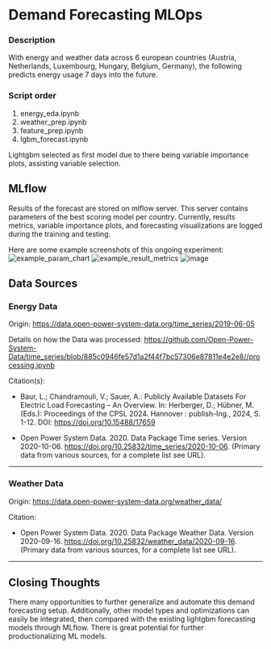 # Demand Forecasting MLOps

### Description
With energy and weather data across 6 european countries (Austria, Netherlands, Luxembourg, Hungary, Belgium, Germany), the following predicts energy usage 7 days into the future. 

### Script order
1. energy_eda.ipynb 
2. weather_prep.ipynb
3. feature_prep.ipynb
4. lgbm_forecast.ipynb

Lightgbm selected as first model due to there being variable importance plots, assisting variable selection. 

## MLflow
Results of the forecast are stored on mlflow server. This server contains parameters of the best scoring model per country. Currently, results metrics, variable importance plots, and forecasting visualizations are logged during the training and testing.

Here are some example screenshots of this ongoing experiment:
![example_param_chart](https://github.com/user-attachments/assets/a97fbac2-62d6-4699-a198-53df8727a484)
![example_result_metrics](https://github.com/user-attachments/assets/ea0059ec-54f4-49a0-9960-d5eed933f14d)
![image](https://github.com/user-attachments/assets/13a39f8d-7093-4fa3-bba3-ae6630d811d7)

## Data Sources
### Energy Data 
Origin: https://data.open-power-system-data.org/time_series/2019-06-05      

Details on how the Data was processed:
https://github.com/Open-Power-System-Data/time_series/blob/885c0946fe57d1a2f44f7bc57306e87811e4e2e8//processing.ipynb   

 Citation(s): 
- Baur, L.; Chandramouli, V.; Sauer, A.: Publicly Available Datasets For Electric Load Forecasting – An Overview. In: Herberger, D.; Hübner, M. (Eds.): Proceedings of the CPSL 2024. Hannover : publish-Ing., 2024, S. 1-12. DOI: https://doi.org/10.15488/17659

- Open Power System Data. 2020. Data Package Time series. Version 2020-10-06. https://doi.org/10.25832/time_series/2020-10-06. (Primary data from various sources, for a complete list see URL).

___

### Weather Data 
Origin: https://data.open-power-system-data.org/weather_data/    

Citation:
- Open Power System Data. 2020. Data Package Weather Data. Version 2020-09-16. https://doi.org/10.25832/weather_data/2020-09-16. (Primary data from various sources, for a complete list see URL).
___

## Closing Thoughts
There many opportunities to further generalize and automate this demand forecasting setup. Additionally, other model types and optimizations can easily be integrated, then compared with the existing lightgbm forecasting models through MLflow. There is great potential for further productionalizing ML models. 
